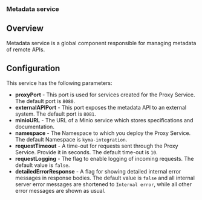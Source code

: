 ### Metadata service

## Overview
Metadata service is a global component responsible for managing metadata of remote APIs.

## Configuration
This service has the following parameters:

- **proxyPort** - This port is used for services created for the Proxy Service. The default port is `8080`.
- **externalAPIPort** - This port exposes the metadata API to an external system. The default port is `8081`.
- **minioURL** - The URL of a Minio service which stores specifications and documentation.
- **namespace** - The Namespace to which you deploy the Proxy Service. The default Namespace is `kyma-integration`.
- **requestTimeout** - A time-out for requests sent through the Proxy Service. Provide it in seconds. The default time-out is `10`.
- **requestLogging** - The flag to enable logging of incoming requests. The default value is `false`.
- **detailedErrorResponse** - A flag for showing detailed internal error messages in response bodies. The default value is `false` and all internal server error messages are shortened to `Internal error`, while all other error messages are shown as usual.